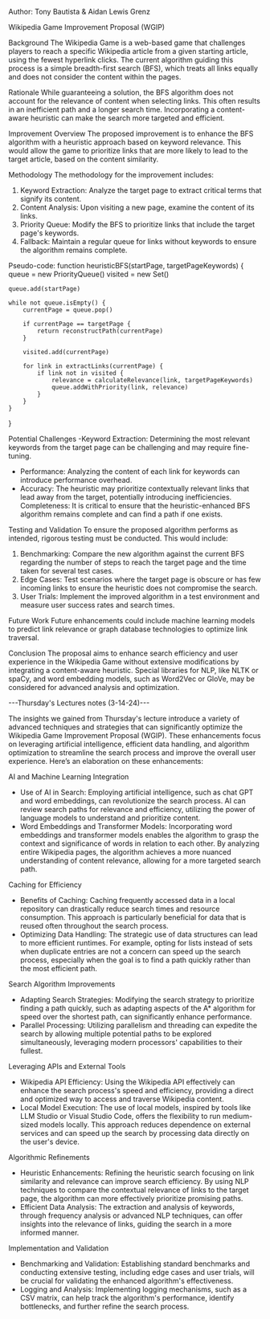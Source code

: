 Author: Tony Bautista & Aidan Lewis Grenz

Wikipedia Game Improvement Proposal (WGIP)

Background
The Wikipedia Game is a web-based game that challenges players to reach a specific Wikipedia article from a given starting article, using the fewest hyperlink clicks. The current algorithm guiding this process is a simple breadth-first search (BFS), which treats all links equally and does not consider the content within the pages.

Rationale
While guaranteeing a solution, the BFS algorithm does not account for the relevance of content when selecting links. This often results in an inefficient path and a longer search time. Incorporating a content-aware heuristic can make the search more targeted and efficient.

Improvement Overview
The proposed improvement is to enhance the BFS algorithm with a heuristic approach based on keyword relevance. This would allow the game to prioritize links that are more likely to lead to the target article, based on the content similarity.

Methodology
The methodology for the improvement includes:
1. Keyword Extraction: Analyze the target page to extract critical terms that signify its content.
2. Content Analysis: Upon visiting a new page, examine the content of its links.
3. Priority Queue: Modify the BFS to prioritize links that include the target page's keywords.
4. Fallback: Maintain a regular queue for links without keywords to ensure the algorithm remains complete.

Pseudo-code:
function heuristicBFS(startPage, targetPageKeywords) {
    queue = new PriorityQueue()
    visited = new Set()

    queue.add(startPage)

    while not queue.isEmpty() {
        currentPage = queue.pop()

        if currentPage == targetPage {
            return reconstructPath(currentPage)
        }

        visited.add(currentPage)

        for link in extractLinks(currentPage) {
            if link not in visited {
                relevance = calculateRelevance(link, targetPageKeywords)
                queue.addWithPriority(link, relevance)
            }
        }
    }
}

Potential Challenges
-Keyword Extraction: Determining the most relevant keywords from the target page can be challenging and may require fine-tuning.
- Performance: Analyzing the content of each link for keywords can introduce performance overhead.
- Accuracy: The heuristic may prioritize contextually relevant links that lead away from the target, potentially introducing inefficiencies.
Completeness: It is critical to ensure that the heuristic-enhanced BFS algorithm remains complete and can find a path if one exists.

Testing and Validation
To ensure the proposed algorithm performs as intended, rigorous testing must be conducted. This would include:

1. Benchmarking: Compare the new algorithm against the current BFS regarding the number of steps to reach the target page and the time taken for several test cases.
2. Edge Cases: Test scenarios where the target page is obscure or has few incoming links to ensure the heuristic does not compromise the search.
3. User Trials: Implement the improved algorithm in a test environment and measure user success rates and search times.

Future Work
Future enhancements could include machine learning models to predict link relevance or graph database technologies to optimize link traversal.

Conclusion
The proposal aims to enhance search efficiency and user experience in the Wikipedia Game without extensive modifications by integrating a content-aware heuristic. Special libraries for NLP, like NLTK or spaCy, and word embedding models, such as Word2Vec or GloVe, may be considered for advanced analysis and optimization.


---Thursday's Lectures notes (3-14-24)---


The insights we gained from Thursday's lecture introduce a variety of advanced techniques and strategies that can significantly optimize the Wikipedia Game Improvement Proposal (WGIP). These enhancements focus on leveraging artificial intelligence, efficient data handling, and algorithm optimization to streamline the search process and improve the overall user experience. Here’s an elaboration on these enhancements:

AI and Machine Learning Integration
- Use of AI in Search: Employing artificial intelligence, such as chat GPT and word embeddings, can revolutionize the search process. AI can review search paths for relevance and efficiency, utilizing the power of language models to understand and prioritize content.
- Word Embeddings and Transformer Models: Incorporating word embeddings and transformer models enables the algorithm to grasp the context and significance of words in relation to each other. By analyzing entire Wikipedia pages, the algorithm achieves a more nuanced understanding of content relevance, allowing for a more targeted search path.

Caching for Efficiency
- Benefits of Caching: Caching frequently accessed data in a local repository can drastically reduce search times and resource consumption. This approach is particularly beneficial for data that is reused often throughout the search process.
- Optimizing Data Handling: The strategic use of data structures can lead to more efficient runtimes. For example, opting for lists instead of sets when duplicate entries are not a concern can speed up the search process, especially when the goal is to find a path quickly rather than the most efficient path.

Search Algorithm Improvements
- Adapting Search Strategies: Modifying the search strategy to prioritize finding a path quickly, such as adapting aspects of the A* algorithm for speed over the shortest path, can significantly enhance performance.
- Parallel Processing: Utilizing parallelism and threading can expedite the search by allowing multiple potential paths to be explored simultaneously, leveraging modern processors' capabilities to their fullest.

Leveraging APIs and External Tools
- Wikipedia API Efficiency: Using the Wikipedia API effectively can enhance the search process's speed and efficiency, providing a direct and optimized way to access and traverse Wikipedia content.
- Local Model Execution: The use of local models, inspired by tools like LLM Studio or Visual Studio Code, offers the flexibility to run medium-sized models locally. This approach reduces dependence on external services and can speed up the search by processing data directly on the user's device.

Algorithmic Refinements
- Heuristic Enhancements: Refining the heuristic search focusing on link similarity and relevance can improve search efficiency. By using NLP techniques to compare the contextual relevance of links to the target page, the algorithm can more effectively prioritize promising paths.
-  Efficient Data Analysis: The extraction and analysis of keywords, through frequency analysis or advanced NLP techniques, can offer insights into the relevance of links, guiding the search in a more informed manner.

Implementation and Validation
-  Benchmarking and Validation: Establishing standard benchmarks and conducting extensive testing, including edge cases and user trials, will be crucial for validating the enhanced algorithm's effectiveness.
- Logging and Analysis: Implementing logging mechanisms, such as a CSV matrix, can help track the algorithm's performance, identify bottlenecks, and further refine the search process.


